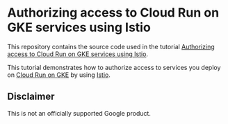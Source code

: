 # Authorizing access to Cloud Run on GKE services using Istio

This repository contains the source code used in the tutorial
[Authorizing access to Cloud Run on GKE services using Istio](https://cloud.google.com/solutions/authorizing-access-to-cloud-run-on-gke-services-using-istio).

This tutorial demonstrates how to authorize access to services you deploy on
[Cloud Run on GKE](https://cloud.google.com/run/) by using
[Istio](https://cloud.google.com/istio/).

## Disclaimer

This is not an officially supported Google product.
